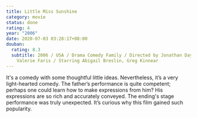 ```yaml
---
title: Little Miss Sunshine
category: movie
status: done
rating: 4
year: "2006"
date: 2020-07-03 03:28:17+08:00
douban:
  rating: 8.3
  subtitle: 2006 / USA / Drama Comedy Family / Directed by Jonathan Dayton and
    Valerie Faris / Starring Abigail Breslin, Greg Kinnear
---
```


It's a comedy with some thoughtful little ideas. Nevertheless, it’s a very light-hearted comedy. The father’s performance is quite competent; perhaps one could learn how to make expressions from him? His expressions are so rich and accurately conveyed. The ending's stage performance was truly unexpected. It’s curious why this film gained such popularity.
